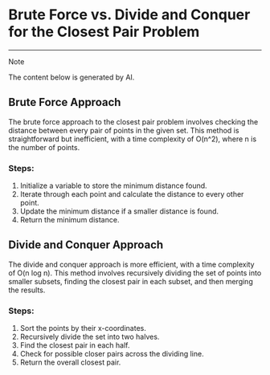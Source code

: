 # Brute Force vs. Divide and Conquer for the Closest Pair Problem



---

> [!NOTE]
> The content below is generated by AI.

## Brute Force Approach

The brute force approach to the closest pair problem involves checking the distance between every pair of points in the given set. This method is straightforward but inefficient, with a time complexity of O(n^2), where n is the number of points.

### Steps:
1. Initialize a variable to store the minimum distance found.
2. Iterate through each point and calculate the distance to every other point.
3. Update the minimum distance if a smaller distance is found.
4. Return the minimum distance.

## Divide and Conquer Approach

The divide and conquer approach is more efficient, with a time complexity of O(n log n). This method involves recursively dividing the set of points into smaller subsets, finding the closest pair in each subset, and then merging the results.

### Steps:
1. Sort the points by their x-coordinates.
2. Recursively divide the set into two halves.
3. Find the closest pair in each half.
4. Check for possible closer pairs across the dividing line.
5. Return the overall closest pair.